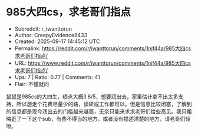 # 985大四cs，求老哥们指点

- Subreddit: r_iwanttorun
- Author: CreepyEvidence8433
- Created: 2025-09-17 14:45:12 UTC
- Permalink: https://reddit.com/r/iwanttorun/comments/1njf44a/985大四cs求老哥们指点/
- URL: https://www.reddit.com/r/iwanttorun/comments/1njf44a/985大四cs求老哥们指点/
- Ups: 7 | Ratio: 0.77 | Comments: 41
- Flair: 不懂就问


鼠鼠是985cs的大四生，绩点大概3.6/5，想要润出去，家里估计拿不出太多支持，所以想走个花费尽量少的路，读研或工作都可以。但是信息比较闭塞，了解到的信息都是现今润出去的门槛越来越高，无奈只能来求求老哥们给些高见。我只粗略逛了一下这个sub，有些不得当的地方，或者没有描述清楚的地方，请老哥们轻喷。

